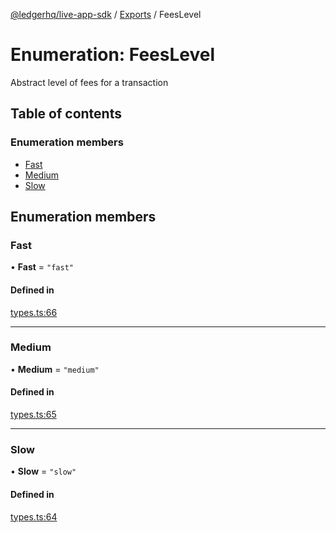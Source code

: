 [@ledgerhq/live-app-sdk](../README.md) / [Exports](../modules.md) / FeesLevel

# Enumeration: FeesLevel

Abstract level of fees for a transaction

## Table of contents

### Enumeration members

- [Fast](FeesLevel.md#fast)
- [Medium](FeesLevel.md#medium)
- [Slow](FeesLevel.md#slow)

## Enumeration members

### Fast

• **Fast** = `"fast"`

#### Defined in

[types.ts:66](https://github.com/LedgerHQ/live-app-sdk/blob/65d1ed2/src/types.ts#L66)

___

### Medium

• **Medium** = `"medium"`

#### Defined in

[types.ts:65](https://github.com/LedgerHQ/live-app-sdk/blob/65d1ed2/src/types.ts#L65)

___

### Slow

• **Slow** = `"slow"`

#### Defined in

[types.ts:64](https://github.com/LedgerHQ/live-app-sdk/blob/65d1ed2/src/types.ts#L64)
